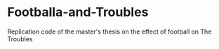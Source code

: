 # Footballa-and-Troubles
Replication code of the master's thesis on the effect of football on The Troubles
